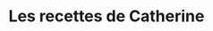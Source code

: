 ---
title: "Les recettes de Catherine"
url: /estrees-saint-denis/les-recettes-de-catherine/
shop: charcuterie
---